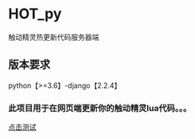 # HOT_py
触动精灵热更新代码服务器端

## 版本要求
python【>=3.6】-django【2.2.4】

### 此项目用于在网页端更新你的触动精灵lua代码。。。
[点击测试]("http://106.12.87.246:8080/myhotupdate/homepage/")
